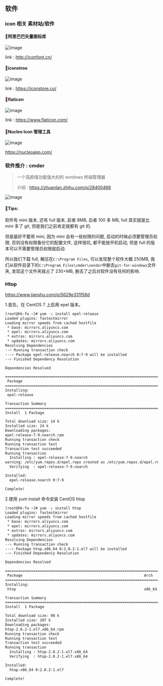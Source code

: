 ## 软件

### icon 相关 素材站/软件

#### :small_blue_diamond:阿里巴巴矢量图标库

![image](https://user-images.githubusercontent.com/23525754/39858740-10f258c4-546a-11e8-88d2-0382dae3fc15.png)

link : http://iconfont.cn/

#### :small_blue_diamond:iconstroe

![image](https://user-images.githubusercontent.com/23525754/39858781-297796b6-546a-11e8-890d-eab6bb371b9d.png)

link : https://iconstore.co/

#### :small_blue_diamond:flaticon

![image](https://user-images.githubusercontent.com/23525754/39859278-e8451b08-546b-11e8-9639-afb2357cd0e0.png)

link : https://www.flaticon.com/

#### :small_blue_diamond:Nucleo Icon 管理工具

![image](https://user-images.githubusercontent.com/23525754/39859547-c42d88d0-546c-11e8-9d44-a16a5982fe89.png)

https://nucleoapp.com/

### 软件推介 : cmder

> 一个高颜值功能强大的的 windows 终端管理器
>
> 介绍 : https://zhuanlan.zhihu.com/p/28400466

![image](https://user-images.githubusercontent.com/23525754/40038175-47ab3728-5843-11e8-8673-10bd2894ad70.png)

#### :small_blue_diamond:Tips:

软件有 mini 版本, 还有 full 版本, 前者 8MB, 后者 100 多 MB, full 其实就是比 mini 多了 git, 但是我们之前肯定就都有 git 的.

但是最好不要用 mini, 因为 mini 会有一些权限的问题, 启动的时候必须要管理员权限, 否则没有权限备份它的配置文件, 这样很坑, 都不能放开机启动, 但是 full 的版本可以不需要管理员权限就启动.

所以我们下载 full, 解压在`C:\Program Files`, 可以发现整个软件大概 250MB, 我们从软件目录下的`C:\Program Files\cmder\vendor`中删去`git-for-windows`文件夹, 发现这个文件夹就占了 230+MB, 删去了之后对软件没有任何的影响.

### Htop

https://www.jianshu.com/p/5629e331f58d

1.首先，在 CentOS 7 上启用 epel 版本。

```bash
[root@hk-fa ~]# yum -y install epel-release
Loaded plugins: fastestmirror
Loading mirror speeds from cached hostfile
 * base: mirrors.aliyuncs.com
 * epel: mirrors.aliyuncs.com
 * extras: mirrors.aliyuncs.com
 * updates: mirrors.aliyuncs.com
Resolving Dependencies
--> Running transaction check
---> Package epel-release.noarch 0:7-9 will be installed
--> Finished Dependency Resolution

Dependencies Resolved

==============================================================================================================================================================================================================================================================================
 Package                                                                Arch                                                             Version                                                         Repository                                                      Size
==============================================================================================================================================================================================================================================================================
Installing:
 epel-release                                                           noarch                                                           7-9                                                             epel                                                            14 k

Transaction Summary
==============================================================================================================================================================================================================================================================================
Install  1 Package

Total download size: 14 k
Installed size: 24 k
Downloading packages:
epel-release-7-9.noarch.rpm                                                                                                                                                                                                                            |  14 kB  00:00:00
Running transaction check
Running transaction test
Transaction test succeeded
Running transaction
  Installing : epel-release-7-9.noarch                                                                                                                                                                                                                                    1/1
warning: /etc/yum.repos.d/epel.repo created as /etc/yum.repos.d/epel.repo.rpmnew
  Verifying  : epel-release-7-9.noarch                                                                                                                                                                                                                                    1/1

Installed:
  epel-release.noarch 0:7-9

Complete!
```

2.使用 yum install 命令安装 CentOS htop

```bash
[root@hk-fa ~]# yum -y install htop
Loaded plugins: fastestmirror
Loading mirror speeds from cached hostfile
 * base: mirrors.aliyuncs.com
 * epel: mirrors.aliyuncs.com
 * extras: mirrors.aliyuncs.com
 * updates: mirrors.aliyuncs.com
Resolving Dependencies
--> Running transaction check
---> Package htop.x86_64 0:2.0.2-1.el7 will be installed
--> Finished Dependency Resolution

Dependencies Resolved

==============================================================================================================================================================================================================================================================================
 Package                                                        Arch                                                             Version                                                                 Repository                                                      Size
==============================================================================================================================================================================================================================================================================
Installing:
 htop                                                           x86_64                                                           2.0.2-1.el7                                                             epel                                                            98 k

Transaction Summary
==============================================================================================================================================================================================================================================================================
Install  1 Package

Total download size: 98 k
Installed size: 207 k
Downloading packages:
htop-2.0.2-1.el7.x86_64.rpm                                                                                                                                                                                                                            |  98 kB  00:00:00
Running transaction check
Running transaction test
Transaction test succeeded
Running transaction
  Installing : htop-2.0.2-1.el7.x86_64                                                                                                                                                                                                                                    1/1
  Verifying  : htop-2.0.2-1.el7.x86_64                                                                                                                                                                                                                                    1/1

Installed:
  htop.x86_64 0:2.0.2-1.el7

Complete!
```

